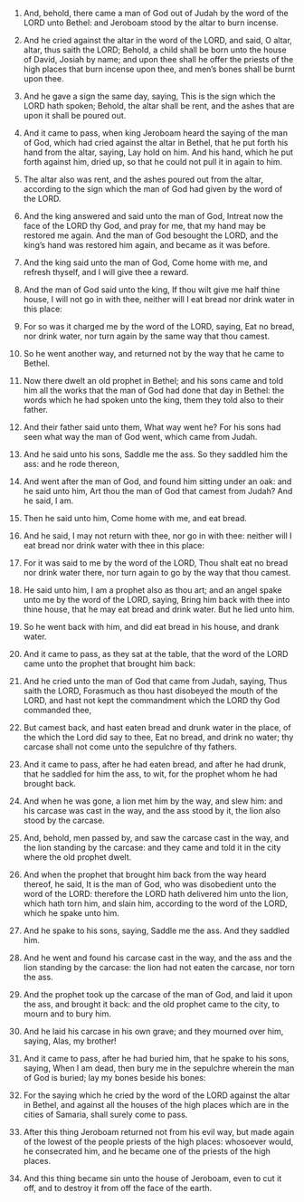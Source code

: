 1. And, behold, there came a man of God out of Judah by the word of
the LORD unto Bethel: and Jeroboam stood by the altar to burn incense.

2. And he cried against the altar in the word of the LORD, and said,
O altar, altar, thus saith the LORD; Behold, a child shall be born
unto the house of David, Josiah by name; and upon thee shall he offer
the priests of the high places that burn incense upon thee, and men’s
bones shall be burnt upon thee.

3. And he gave a sign the same day, saying, This is the sign which
the LORD hath spoken; Behold, the altar shall be rent, and the ashes
that are upon it shall be poured out.

4. And it came to pass, when king Jeroboam heard the saying of the
man of God, which had cried against the altar in Bethel, that he put
forth his hand from the altar, saying, Lay hold on him. And his hand,
which he put forth against him, dried up, so that he could not pull it
in again to him.

5. The altar also was rent, and the ashes poured out from the altar,
according to the sign which the man of God had given by the word of
the LORD.

6. And the king answered and said unto the man of God, Intreat now
the face of the LORD thy God, and pray for me, that my hand may be
restored me again. And the man of God besought the LORD, and the
king’s hand was restored him again, and became as it was before.

7. And the king said unto the man of God, Come home with me, and
refresh thyself, and I will give thee a reward.

8. And the man of God said unto the king, If thou wilt give me half
thine house, I will not go in with thee, neither will I eat bread nor
drink water in this place:

9. For so was it charged me by the word
of the LORD, saying, Eat no bread, nor drink water, nor turn again by
the same way that thou camest.

10. So he went another way, and returned not by the way that he came
to Bethel.

11. Now there dwelt an old prophet in Bethel; and his sons came and
told him all the works that the man of God had done that day in
Bethel: the words which he had spoken unto the king, them they told
also to their father.

12. And their father said unto them, What way went he? For his sons
had seen what way the man of God went, which came from Judah.

13. And he said unto his sons, Saddle me the ass. So they saddled
him the ass: and he rode thereon,

14. And went after the man of God,
and found him sitting under an oak: and he said unto him, Art thou the
man of God that camest from Judah? And he said, I am.

15. Then he said unto him, Come home with me, and eat bread.

16. And he said, I may not return with thee, nor go in with thee:
neither will I eat bread nor drink water with thee in this place:

17. For it was said to me by the word of the LORD, Thou shalt eat no
bread nor drink water there, nor turn again to go by the way that thou
camest.

18. He said unto him, I am a prophet also as thou art; and an angel
spake unto me by the word of the LORD, saying, Bring him back with
thee into thine house, that he may eat bread and drink water. But he
lied unto him.

19. So he went back with him, and did eat bread in his house, and
drank water.

20. And it came to pass, as they sat at the table, that the word of
the LORD came unto the prophet that brought him back:

21. And he
cried unto the man of God that came from Judah, saying, Thus saith the
LORD, Forasmuch as thou hast disobeyed the mouth of the LORD, and hast
not kept the commandment which the LORD thy God commanded thee,

22. But camest back, and hast eaten bread and drunk water in the place, of
the which the Lord did say to thee, Eat no bread, and drink no water;
thy carcase shall not come unto the sepulchre of thy fathers.

23. And it came to pass, after he had eaten bread, and after he had
drunk, that he saddled for him the ass, to wit, for the prophet whom
he had brought back.

24. And when he was gone, a lion met him by the way, and slew him:
and his carcase was cast in the way, and the ass stood by it, the lion
also stood by the carcase.

25. And, behold, men passed by, and saw the carcase cast in the way,
and the lion standing by the carcase: and they came and told it in the
city where the old prophet dwelt.

26. And when the prophet that brought him back from the way heard
thereof, he said, It is the man of God, who was disobedient unto the
word of the LORD: therefore the LORD hath delivered him unto the lion,
which hath torn him, and slain him, according to the word of the LORD,
which he spake unto him.

27. And he spake to his sons, saying, Saddle me the ass. And they
saddled him.

28. And he went and found his carcase cast in the way, and the ass
and the lion standing by the carcase: the lion had not eaten the
carcase, nor torn the ass.

29. And the prophet took up the carcase of the man of God, and laid
it upon the ass, and brought it back: and the old prophet came to the
city, to mourn and to bury him.

30. And he laid his carcase in his own grave; and they mourned over
him, saying, Alas, my brother!

31. And it came to pass, after he
had buried him, that he spake to his sons, saying, When I am dead,
then bury me in the sepulchre wherein the man of God is buried; lay my
bones beside his bones:

32. For the saying which he cried by the
word of the LORD against the altar in Bethel, and against all the
houses of the high places which are in the cities of Samaria, shall
surely come to pass.

33. After this thing Jeroboam returned not from his evil way, but
made again of the lowest of the people priests of the high places:
whosoever would, he consecrated him, and he became one of the priests
of the high places.

34. And this thing became sin unto the house of Jeroboam, even to
cut it off, and to destroy it from off the face of the earth.